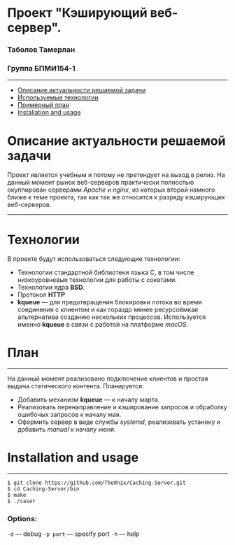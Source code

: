 # Проект "Кэширующий веб-сервер".
### Таболов Тамерлан
### Группа БПМИ154-1
---

 * [Описание актуальности решаемой задачи](#description)
 * [Используемые технологии](#technologies)
 * [Примерный план](#plan)
 * [Installation and usage](#usage)



# <a id="description"></a> Описание актуальности решаемой задачи
Проект является учебным и потому не претендует на выход в релиз. На данный момент рынок веб-серверов практически полностью окуппирован серверами *Apache* и *nginx*, из которых второй намного ближе к теме проекта, так как так же относится к разряду кэширующих веб-серверов.

---

# <a id="technologies"></a> Технологии 
В проекте будут использоваться следующие технологии:
 * Технологии стандартной библиотеки языка C, в том числе низкоуровневые технологии для работы с сокетами.
 * Технологии ядра **BSD**.
 * Протокол **HTTP**
 * **kqueue** — для предотвращения блокировки потока во время соединения с клиентом и как гораздо менее ресурсоёмкая альтернатива созданию нескольких процессов. Используется именно **kqueue** в связи с работой на платформе *macOS*.

# <a id="plan"></a> План 
---

На данный момент реализовано подключение клиентов и простая выдача статического контента. Планируется: 
 * Добавить механизм **kqueue** — к началу марта.
 * Реализовать перенаправление и кэширование запросов и обработку ошибочых запросов к началу мая.
 * Оформить сервер в виде службы *systemd*, реализовать устаноку и добавить *manual* к началу июня.

# <a id="usage"></a> Installation and usage 
---
    $ git clone https://github.com/The0nix/Caching-Server.git
    $ cd Caching-Server/bin
    $ make
    $ ./caser
    
### Options:
`-d` — debug
`-p port` — specify port
`-h` — help
